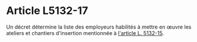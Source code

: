 # Article L5132-17

Un décret détermine la liste des employeurs habilités à mettre en œuvre les ateliers et chantiers d'insertion mentionnée à [l'article L. 5132-15][1].

 [1]: /affichCodeArticle.do?cidTexte=LEGITEXT000006072050&idArticle=LEGIARTI000006903510&dateTexte=&categorieLien=cid